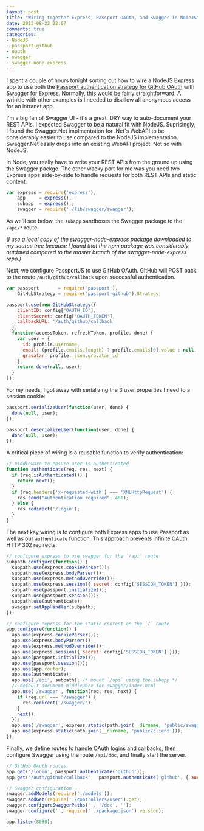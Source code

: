 ```yaml
---
layout: post
title: "Wiring together Express, Passport OAuth, and Swagger in NodeJS"
date: 2013-08-22 22:07
comments: true
categories: 
- NodeJS
- passport-github
- oauth
- swagger
- swagger-node-express
---
```


I spent a couple of hours tonight sorting out how to wire a NodeJS Express app to use both 
the [Passport authentication strategy for GitHub OAuth](http://passportjs.org/guide/) with
[Swagger for Express](https://github.com/wordnik/swagger-node-express).  Normally, this 
would be fairly straightforward.  A wrinkle with other examples is I needed to disallow
all anonymous access for an intranet app.

I'm a big fan of Swagger UI - it's a great, DRY way to auto-document your REST APIs. I expected Swagger
to be a natural fit with NodeJS.  Suprisingly, I found the Swagger.Net implmentation for .Net's WebAPI
to be considerably easier to use compared to the NodeJS implementation. 
Swagger.Net easily drops into an existing WebAPI project.  Not so with NodeJS.

In Node, you really have to write your REST APIs from the ground up using the Swagger packge.  The other
wacky part for me was you need two Express apps side-by-side to handle requests for both REST APIs and
static content. 

```js
var express = require('express'),
    app     = express(),
    subapp  = express(),;
    swagger = require('./lib/swagger/swagger');
```

As we'll see below, the `subapp` sandboxes the Swagger package to the `/api/*` route.

_(I use a local copy of the swagger-node-express package downloaded to my source tree because I found that 
the npm package was considerably outdated compared to the master branch of the swagger-node-express repo.)_


Next, we configure PassportJS to use GitHub OAuth.  GitHub will POST back to the route
`/auth/github/callback` upon successful authentication.

```js
var passport       = require('passport'),
    GitHubStrategy = require('passport-github').Strategy;

passport.use(new GitHubStrategy({
    clientID: config['OAUTH_ID'],
    clientSecret: config['OAUTH_TOKEN'],
    callbackURL: '/auth/github/callback'
  },
  function(accessToken, refreshToken, profile, done) {
    var user = {
      id: profile.username,
      email: (profile.emails.length) ? profile.emails[0].value : null,
      gravatar: profile._json.gravatar_id
    };
    return done(null, user);
  }
));
```

For my needs, I got away with serializing the 3 user properties I need to a session cookie:

```js
passport.serializeUser(function(user, done) {
  done(null, user);
});

passport.deserializeUser(function(user, done) {
  done(null, user);
});
```

A critical piece of wiring is a reusable function to verify authentication:

```js
// middleware to ensure user is authenticated
function authenticate(req, res, next) {
  if (req.isAuthenticated()) { 
    return next(); 
  }
  if (req.headers['x-requested-with'] === 'XMLHttpRequest') {
    res.send("Authentication required", 401);
  } else {
    res.redirect('/login');
  }
}
```

The next key wiring is to configure both Express apps to use Passport as well as our `authenticate` function.
This approach prevents infinite OAuth HTTP 302 redirects:

```js
// configure express to use swagger for the `/api` route
subpath.configure(function() {
  subpath.use(express.cookieParser());
  subpath.use(express.bodyParser());
  subpath.use(express.methodOverride());
  subpath.use(express.session({ secret: config['SESSION_TOKEN'] }));
  subpath.use(passport.initialize());
  subpath.use(passport.session());
  subpath.use(authenticate);
  swagger.setAppHandler(subpath);
});

// configure express for the static content on the `/` route
app.configure(function() {
  app.use(express.cookieParser());
  app.use(express.bodyParser());
  app.use(express.methodOverride());
  app.use(express.session({ secret: config['SESSION_TOKEN'] }));
  app.use(passport.initialize());
  app.use(passport.session());
  app.use(app.router);
  app.use(authenticate);
  app.use('/api', subpath); /* mount `/api` using the subapp */
  // default document middleware for swagger/index.html
  app.use('/swagger', function(req, res, next) {
    if (req.url === '/swagger') {
      res.redirect('/swagger/');
    }
    next();
  });
  app.use('/swagger', express.static(path.join(__dirname, 'public/swagger')));
  app.use(express.static(path.join(__dirname, 'public/client')));
});
```


Finally, we define routes to handle OAuth logins and callbacks, then configure Swagger using the
route `/api/doc`, and finally start the server.


``` js
// GitHub OAuth routes
app.get('/login', passport.authenticate('github'));
app.get('/auth/github/callback',  passport.authenticate('github', { successReturnToOrRedirect: '/', failureRedirect: '/login' }));

// Swagger configuration
swagger.addModels(require('./models'));
swagger.addGet(require('./controllers/user').get);
swagger.configureSwaggerPaths('', '/doc', '');
swagger.configure('', require('../package.json').version);

app.listen(8080);
```

